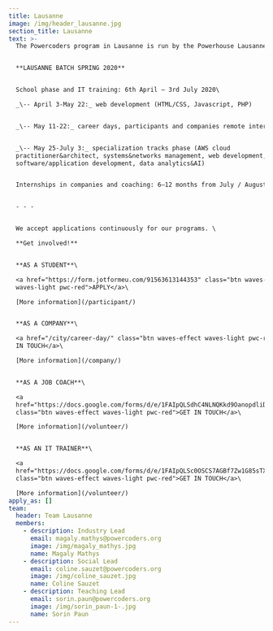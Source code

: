 ```yaml
---
title: Lausanne
image: /img/header_lausanne.jpg
section_title: Lausanne
text: >-
  The Powercoders program in Lausanne is run by the Powerhouse Lausanne.


  **LAUSANNE BATCH SPRING 2020**


  School phase and IT training: 6th April – 3rd July 2020\

  _\-- April 3-May 22:_ web development (HTML/CSS, Javascript, PHP)


  _\-- May 11-22:_ career days, participants and companies remote interviews


  _\-- May 25-July 3:_ specialization tracks phase (AWS cloud
  practitioner&architect, systems&networks management, web development,
  software/application development, data analytics&AI)


  Internships in companies and coaching: 6–12 months from July / August 2020.


  - - -


  We accept applications continuously for our programs. \

  **Get involved!**


  **AS A STUDENT**\

  <a href="https://form.jotformeu.com/91563613144353" class="btn waves-effect
  waves-light pwc-red">APPLY</a>\

  [More information](/participant/)


  **AS A COMPANY**\

  <a href="/city/career-day/" class="btn waves-effect waves-light pwc-red">GET
  IN TOUCH</a>\

  [More information](/company/)


  **AS A JOB COACH**\

  <a
  href="https://docs.google.com/forms/d/e/1FAIpQLSdhC4NLNQKkd9OanopdliDsFWnPKAi2YG9aqYmPpfB4iTS-_A/viewform"
  class="btn waves-effect waves-light pwc-red">GET IN TOUCH</a>\

  [More information](/volunteer/)


  **AS AN IT TRAINER**\

  <a
  href="https://docs.google.com/forms/d/e/1FAIpQLSc0OSCS7AGBf7Zw1G85sTXdSHFN-JgJuDDODxTOikoIWBft2A/viewform"
  class="btn waves-effect waves-light pwc-red">GET IN TOUCH</a>\

  [More information](/volunteer/)
apply_as: []
team:
  header: Team Lausanne
  members:
    - description: Industry Lead
      email: magaly.mathys@powercoders.org
      image: /img/magaly_mathys.jpg
      name: Magaly Mathys
    - description: Social Lead
      email: coline.sauzet@powercoders.org
      image: /img/coline_sauzet.jpg
      name: Coline Sauzet
    - description: Teaching Lead
      email: sorin.paun@powercoders.org
      image: /img/sorin_paun-1-.jpg
      name: Sorin Paun
---
```


